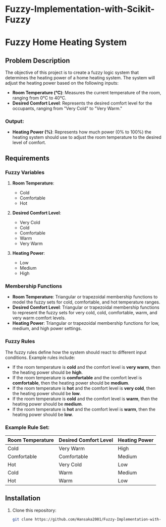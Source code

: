 # Fuzzy-Implementation-with-Scikit-Fuzzy
# Fuzzy Home Heating System

## Problem Description

The objective of this project is to create a fuzzy logic system that determines the heating power of a home heating system. The system will adjust the heating power based on the following inputs:

- **Room Temperature (°C)**: Measures the current temperature of the room, ranging from 0°C to 40°C.
- **Desired Comfort Level**: Represents the desired comfort level for the occupants, ranging from "Very Cold" to "Very Warm."

### Output:
- **Heating Power (%)**: Represents how much power (0% to 100%) the heating system should use to adjust the room temperature to the desired level of comfort.

## Requirements

### Fuzzy Variables
1. **Room Temperature**: 
   - Cold
   - Comfortable
   - Hot

2. **Desired Comfort Level**:
   - Very Cold
   - Cold
   - Comfortable
   - Warm
   - Very Warm

3. **Heating Power**:
   - Low
   - Medium
   - High

### Membership Functions

- **Room Temperature**: Triangular or trapezoidal membership functions to model the fuzzy sets for cold, comfortable, and hot temperature ranges.
- **Desired Comfort Level**: Triangular or trapezoidal membership functions to represent the fuzzy sets for very cold, cold, comfortable, warm, and very warm comfort levels.
- **Heating Power**: Triangular or trapezoidal membership functions for low, medium, and high power settings.

### Fuzzy Rules

The fuzzy rules define how the system should react to different input conditions. Example rules include:

- If the room temperature is **cold** and the comfort level is **very warm**, then the heating power should be **high**.
- If the room temperature is **comfortable** and the comfort level is **comfortable**, then the heating power should be **medium**.
- If the room temperature is **hot** and the comfort level is **very cold**, then the heating power should be **low**.
- If the room temperature is **cold** and the comfort level is **warm**, then the heating power should be **medium**.
- If the room temperature is **hot** and the comfort level is **warm**, then the heating power should be **low**.

### Example Rule Set:

| Room Temperature | Desired Comfort Level | Heating Power |
|------------------|-----------------------|---------------|
| Cold             | Very Warm             | High          |
| Comfortable      | Comfortable           | Medium        |
| Hot              | Very Cold             | Low           |
| Cold             | Warm                  | Medium        |
| Hot              | Warm                  | Low           |

## Installation

1. Clone this repository:
   ```bash
   git clone https://github.com/Hansaka2001/Fuzzy-Implementation-with-Scikit-Fuzzy.git
